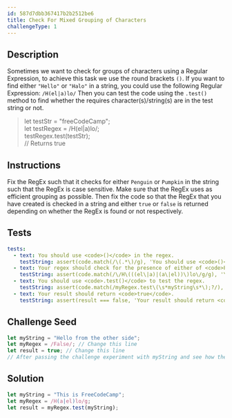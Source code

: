 ```yaml
---
id: 587d7dbb367417b2b2512be6
title: Check For Mixed Grouping of Characters
challengeType: 1
---
```


## Description
<section id='description'>
Sometimes we want to check for groups of characters using a Regular Expression, to achieve this task we use the round brackets <code>()</code>.
If you want to find either <code>"Hello"</code> or <code>"Halo"</code> in a string, you could use the following Regular Expression: <code>/H(el|a)lo/</code>
Then you can test the code using the <code>.test()</code> method to find whether the requires character(s)/string(s) are in the test string or not.
<blockquote>let testStr = "freeCodeCamp";<br>let testRegex = /H(el|a)lo/;<br>testRegex.test(testStr);<br>// Returns true</blockquote>
</section>

## Instructions
<section id='instructions'>
Fix the RegEx such that it checks for either <code>Penguin</code> or <code>Pumpkin</code> in the string such that the RegEx is case sensitive. Make sure that the RegEx uses as efficient grouping as possible.
Then fix the code so that the RegEx that you have created is checked in a string and either <code>true</code> or <code>false</code> is returned depending on whether the RegEx is found or not respectively.
</section>

## Tests
<section id='tests'>

```yml
tests:
  - text: You should use <code>()</code> in the regex.
    testString: assert(code.match(/\(.*\)/g), 'You should use <code>()</code> in the regex.');
  - text: Your regex should check for the presence of either of <code>Penguin</code> or <code>Pumpkin</code> in the string.
    testString: assert(code.match(/\/H\(((el\|a)|(a\|el))\)lo\/g/g), 'Your regex should check for the presence of either of <code>JavaScript</code> or <code>Python</code> in the string.');
  - text: You should use <code>.test()</code> to test the regex.
    testString: assert(code.match(/myRegex.test\(\s*myString\s*\);?/), 'You should use <code>.test()</code> to test the regex.');
  - text: Your result should return <code>true</code>.
    testString: assert(result === false, 'Your result should return <code>true</code>.');

```

</section>

## Challenge Seed
<section id='challengeSeed'>

<div id='js-seed'>

```js
let myString = "Hello from the other side";
let myRegex = /False/; // Change this line
let result = true; // Change this line
// After passing the challenge experiment with myString and see how the grouping works
```

</div>



</section>

## Solution
<section id='solution'>

```js
let myString = "This is FreeCodeCamp";
let myRegex = /H(a|el)lo/g;
let result = myRegex.test(myString);
```
</section>
